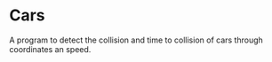 # Cars
A program to detect the collision and time to collision of cars through coordinates an speed.
